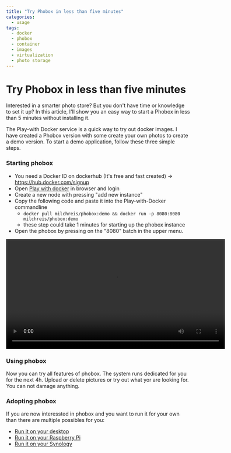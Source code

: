 ```yaml
---
title: "Try Phobox in less than five minutes"
categories:
  - usage
tags:
  - docker
  - phobox
  - container
  - images
  - virtualization
  - photo storage
---
```


# Try Phobox in less than five minutes

Interested in a smarter photo store? But you don't have time or knowledge to set it up?
In this article, I'll show you an easy way to start a Phobox in less than 5 minutes without installing it.

The Play-with Docker service is a quick way to try out docker images. I have created a Phobox version with some
create your own photos to create a demo version. To start a demo application, follow these three simple steps.

### Starting phobox

 * You need a Docker ID on dockerhub (It's free and fast created) -> https://hub.docker.com/signup
 * Open [Play with docker](https://labs.play-with-docker.com/) in browser and login
 * Create a new node with pressing "add new instance"
 * Copy the following code and paste it into the Play-with-Docker commandline
   * `docker pull milchreis/phobox:demo && docker run -p 8080:8080 milchreis/phobox:demo`
   * these step could take 1 minutes for starting up the phobox instance
 * Open the phobox by pressing on the "8080" batch in the upper menu.

<video width="600" controls>
  <source src="https://github.com/phoboxhq/phoboxhq.github.io/raw/master/assets/play-with-docker-example_2.mp4" type="video/mp4">
  Your browser does not support the video tag.
</video>

### Using phobox
Now you can try all features of phobox. The system runs dedicated for you for the next 4h. Upload or delete pictures or try out what
yor are looking for. You can not damage anything.

### Adopting phobox
If you are now interessted in phobox and you want to run it for your own than there are multiple possibles for you:

* [Run it on your desktop](https://phoboxhq.github.io/download/)
* [Run it on your Raspberry Pi](https://github.com/phoboxhq/phobox/wiki/Phobox-on-a-Raspberry-Pi)
* [Run it on your Synology](https://github.com/phoboxhq/phobox/wiki/Phobox-on-Synology-NAS)
